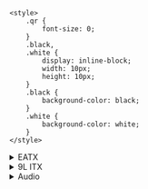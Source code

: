 <!DOCTYPE html>
<html>
  <head>
  <meta charset="UTF-8">
    <meta name="viewport" content="width=device-width, initial-scale=1.0">
    
    <style>
        .qr {
            font-size: 0;
        }
        .black,
        .white {
            display: inline-block;
            width: 10px;
            height: 10px;
        }
        .black {
            background-color: black;
        }
        .white {
            background-color: white;
        }
    </style>
    
  </head>
  <body>
    <div class="qr">
        <div><span class="black"></span><span class="black"></span><span class="black"></span><span class="black"></span><span class="black"></span><span class="black"></span><span class="black"></span><span class="white"></span><span class="black"></span><span class="white"></span><span class="black"></span><span class="white"></span><span class="black"></span><span class="black"></span><span class="black"></span><span class="white"></span><span class="white"></span><span class="white"></span><span class="black"></span><span class="black"></span><span class="black"></span><span class="black"></span><span class="black"></span><span class="black"></span><span class="black"></span></div>
        <div><span class="black"></span><span class="white"></span><span class="white"></span><span class="white"></span><span class="white"></span><span class="white"></span><span class="black"></span><span class="white"></span><span class="black"></span><span class="black"></span><span class="white"></span><span class="black"></span><span class="white"></span><span class="white"></span><span class="white"></span><span class="white"></span><span class="black"></span><span class="white"></span><span class="black"></span><span class="white"></span><span class="white"></span><span class="white"></span><span class="white"></span><span class="white"></span><span class="black"></span></div>
        <div><span class="black"></span><span class="white"></span><span class="black"></span><span class="black"></span><span class="black"></span><span class="white"></span><span class="black"></span><span class="white"></span><span class="black"></span><span class="white"></span><span class="black"></span><span class="white"></span><span class="white"></span><span class="black"></span><span class="white"></span><span class="black"></span><span class="white"></span><span class="white"></span><span class="black"></span><span class="white"></span><span class="black"></span><span class="black"></span><span class="black"></span><span class="white"></span><span class="black"></span></div>
        <div><span class="black"></span><span class="white"></span><span class="black"></span><span class="black"></span><span class="black"></span><span class="white"></span><span class="black"></span><span class="white"></span><span class="white"></span><span class="white"></span><span class="black"></span><span class="white"></span><span class="black"></span><span class="black"></span><span class="white"></span><span class="black"></span><span class="black"></span><span class="white"></span><span class="black"></span><span class="white"></span><span class="black"></span><span class="black"></span><span class="black"></span><span class="white"></span><span class="black"></span></div>
        <div><span class="black"></span><span class="white"></span><span class="black"></span><span class="black"></span><span class="black"></span><span class="white"></span><span class="black"></span><span class="white"></span><span class="black"></span><span class="black"></span><span class="black"></span><span class="black"></span><span class="white"></span><span class="white"></span><span class="white"></span><span class="white"></span><span class="white"></span><span class="white"></span><span class="black"></span><span class="white"></span><span class="black"></span><span class="black"></span><span class="black"></span><span class="white"></span><span class="black"></span></div>
        <div><span class="black"></span><span class="white"></span><span class="white"></span><span class="white"></span><span class="white"></span><span class="white"></span><span class="black"></span><span class="white"></span><span class="white"></span><span class="black"></span><span class="white"></span><span class="black"></span><span class="white"></span><span class="black"></span><span class="white"></span><span class="white"></span><span class="white"></span><span class="white"></span><span class="black"></span><span class="white"></span><span class="white"></span><span class="white"></span><span class="white"></span><span class="white"></span><span class="black"></span></div>
        <div><span class="black"></span><span class="black"></span><span class="black"></span><span class="black"></span><span class="black"></span><span class="black"></span><span class="black"></span><span class="white"></span><span class="black"></span><span class="white"></span><span class="black"></span><span class="white"></span><span class="black"></span><span class="white"></span><span class="black"></span><span class="white"></span><span class="black"></span><span class="white"></span><span class="black"></span><span class="black"></span><span class="black"></span><span class="black"></span><span class="black"></span><span class="black"></span><span class="black"></span></div>
        <div><span class="white"></span><span class="white"></span><span class="white"></span><span class="white"></span><span class="white"></span><span class="white"></span><span class="white"></span><span class="white"></span><span class="white"></span><span class="black"></span><span class="black"></span><span class="black"></span><span class="black"></span><span class="black"></span><span class="black"></span><span class="white"></span><span class="black"></span><span class="white"></span><span class="white"></span><span class="white"></span><span class="white"></span><span class="white"></span><span class="white"></span><span class="white"></span><span class="white"></span></div>
        <div><span class="black"></span><span class="white"></span><span class="white"></span><span class="black"></span><span class="black"></span><span class="black"></span><span class="black"></span><span class="black"></span><span class="black"></span><span class="white"></span><span class="black"></span><span class="black"></span><span class="black"></span><span class="white"></span><span class="black"></span><span class="black"></span><span class="white"></span><span class="black"></span><span class="white"></span><span class="white"></span><span class="black"></span><span class="white"></span><span class="black"></span><span class="black"></span><span class="black"></span></div>
        <div><span class="white"></span><span class="white"></span><span class="white"></span><span class="white"></span><span class="white"></span><span class="white"></span><span class="white"></span><span class="black"></span><span class="white"></span><span class="black"></span><span class="white"></span><span class="white"></span><span class="black"></span><span class="black"></span><span class="black"></span><span class="black"></span><span class="white"></span><span class="black"></span><span class="white"></span><span class="black"></span><span class="black"></span><span class="black"></span><span class="black"></span><span class="black"></span><span class="white"></span></div>
        <div><span class="white"></span><span class="white"></span><span class="black"></span><span class="black"></span><span class="black"></span><span class="white"></span><span class="black"></span><span class="black"></span><span class="black"></span><span class="white"></span><span class="white"></span><span class="black"></span><span class="white"></span><span class="white"></span><span class="white"></span><span class="black"></span><span class="black"></span><span class="white"></span><span class="black"></span><span class="white"></span><span class="white"></span><span class="black"></span><span class="white"></span><span class="white"></span><span class="black"></span></div>
        <div><span class="white"></span><span class="black"></span><span class="white"></span><span class="black"></span><span class="black"></span><span class="white"></span><span class="white"></span><span class="white"></span><span class="black"></span><span class="black"></span><span class="black"></span><span class="white"></span><span class="black"></span><span class="white"></span><span class="black"></span><span class="black"></span><span class="white"></span><span class="black"></span><span class="black"></span><span class="white"></span><span class="white"></span><span class="black"></span><span class="black"></span><span class="black"></span><span class="black"></span></div>
        <div><span class="white"></span><span class="black"></span><span class="black"></span><span class="black"></span><span class="white"></span><span class="black"></span><span class="black"></span><span class="black"></span><span class="white"></span><span class="black"></span><span class="black"></span><span class="white"></span><span class="black"></span><span class="black"></span><span class="white"></span><span class="white"></span><span class="black"></span><span class="white"></span><span class="black"></span><span class="white"></span><span class="white"></span><span class="white"></span><span class="white"></span><span class="white"></span><span class="black"></span></div>
        <div><span class="black"></span><span class="black"></span><span class="black"></span><span class="white"></span><span class="white"></span><span class="white"></span><span class="white"></span><span class="black"></span><span class="white"></span><span class="black"></span><span class="black"></span><span class="white"></span><span class="white"></span><span class="black"></span><span class="white"></span><span class="black"></span><span class="white"></span><span class="white"></span><span class="white"></span><span class="white"></span><span class="black"></span><span class="white"></span><span class="white"></span><span class="black"></span><span class="white"></span></div>
        <div><span class="black"></span><span class="black"></span><span class="black"></span><span class="white"></span><span class="black"></span><span class="black"></span><span class="black"></span><span class="white"></span><span class="black"></span><span class="white"></span><span class="white"></span><span class="black"></span><span class="black"></span><span class="white"></span><span class="black"></span><span class="black"></span><span class="white"></span><span class="black"></span><span class="white"></span><span class="white"></span><span class="white"></span><span class="black"></span><span class="black"></span><span class="black"></span><span class="black"></span></div>
        <div><span class="black"></span><span class="white"></span><span class="white"></span><span class="black"></span><span class="black"></span><span class="black"></span><span class="white"></span><span class="white"></span><span class="black"></span><span class="black"></span><span class="white"></span><span class="black"></span><span class="white"></span><span class="white"></span><span class="black"></span><span class="white"></span><span class="black"></span><span class="black"></span><span class="white"></span><span class="white"></span><span class="black"></span><span class="white"></span><span class="black"></span><span class="white"></span><span class="black"></span></div>
        <div><span class="black"></span><span class="white"></span><span class="white"></span><span class="white"></span><span class="black"></span><span class="white"></span><span class="black"></span><span class="black"></span><span class="black"></span><span class="white"></span><span class="white"></span><span class="white"></span><span class="white"></span><span class="white"></span><span class="white"></span><span class="white"></span><span class="black"></span><span class="black"></span><span class="black"></span><span class="black"></span><span class="black"></span><span class="white"></span><span class="black"></span><span class="black"></span><span class="white"></span></div>
        <div><span class="white"></span><span class="white"></span><span class="white"></span><span class="white"></span><span class="white"></span><span class="white"></span><span class="white"></span><span class="white"></span><span class="black"></span><span class="white"></span><span class="black"></span><span class="black"></span><span class="black"></span><span class="black"></span><span class="white"></span><span class="white"></span><span class="black"></span><span class="white"></span><span class="white"></span><span class="white"></span><span class="black"></span><span class="white"></span><span class="white"></span><span class="black"></span><span class="white"></span></div>
        <div><span class="black"></span><span class="black"></span><span class="black"></span><span class="black"></span><span class="black"></span><span class="black"></span><span class="black"></span><span class="white"></span><span class="black"></span><span class="black"></span><span class="black"></span><span class="black"></span><span class="white"></span><span class="white"></span><span class="black"></span><span class="white"></span><span class="black"></span><span class="white"></span><span class="black"></span><span class="white"></span><span class="black"></span><span class="black"></span><span class="white"></span><span class="white"></span><span class="black"></span></div>
        <div><span class="black"></span><span class="white"></span><span class="white"></span><span class="white"></span><span class="white"></span><span class="white"></span><span class="black"></span><span class="white"></span><span class="black"></span><span class="black"></span><span class="black"></span><span class="black"></span><span class="white"></span><span class="white"></span><span class="black"></span><span class="white"></span><span class="black"></span><span class="white"></span><span class="black"></span><span class="white"></span><span class="black"></span><span class="black"></span><span class="white"></span><span class="white"></span><span class="black"></span></div>
        <div><span class="black"></span><span class="white"></span><span class="black"></span><span class="black"></span><span class="black"></span><span class="white"></span><span class="black"></span><span class="white"></span><span class="black"></span><span class="white"></span><span class="white"></span><span class="white"></span><span class="black"></span><span class="white"></span><span class="white"></span><span class="black"></span><span class="black"></span><span class="black"></span><span class="black"></span><span class="black"></span><span class="black"></span><span class="black"></span><span class="white"></span><span class="black"></span><span class="black"></span></div>
        <div><span class="black"></span><span class="white"></span><span class="black"></span><span class="black"></span><span class="black"></span><span class="white"></span><span class="black"></span><span class="white"></span><span class="black"></span><span class="white"></span><span class="black"></span><span class="white"></span><span class="white"></span><span class="white"></span><span class="white"></span><span class="black"></span><span class="black"></span><span class="white"></span><span class="black"></span><span class="black"></span><span class="white"></span><span class="black"></span><span class="white"></span><span class="black"></span><span class="black"></span></div>
        <div><span class="black"></span><span class="white"></span><span class="black"></span><span class="black"></span><span class="black"></span><span class="white"></span><span class="black"></span><span class="white"></span><span class="white"></span><span class="black"></span><span class="black"></span><span class="white"></span><span class="black"></span><span class="black"></span><span class="black"></span><span class="black"></span><span class="white"></span><span class="black"></span><span class="white"></span><span class="black"></span><span class="black"></span><span class="white"></span><span class="black"></span><span class="black"></span><span class="black"></span></div>
        <div><span class="black"></span><span class="white"></span><span class="white"></span><span class="white"></span><span class="white"></span><span class="white"></span><span class="black"></span><span class="white"></span><span class="white"></span><span class="black"></span><span class="white"></span><span class="white"></span><span class="white"></span><span class="white"></span><span class="black"></span><span class="white"></span><span class="white"></span><span class="white"></span><span class="white"></span><span class="black"></span><span class="black"></span><span class="white"></span><span class="black"></span><span class="black"></span><span class="black"></span></div>
        <div><span class="black"></span><span class="black"></span><span class="black"></span><span class="black"></span><span class="black"></span><span class="black"></span><span class="black"></span><span class="white"></span><span class="black"></span><span class="black"></span><span class="white"></span><span class="white"></span><span class="black"></span><span class="black"></span><span class="black"></span><span class="white"></span><span class="black"></span><span class="black"></span><span class="white"></span><span class="white"></span><span class="white"></span><span class="black"></span><span class="white"></span><span class="white"></span><span class="black"></span></div>
    </div>
<div></div>
<details>
<summary>EATX</summary>
<p>
  
**CPU**: 
- Intel i9-12900K
  
**AIO**: 
- Corsair H150i ELITE CAPELLIX & LCD Kit
  
**MB**: 
- Gigabyte Z790 Aorus Master
  
**MEM**:
- G.Skill Trident Z5 16G*4 @6000C36
  
**GPU**: 
- GIGABYTE AORUS RTX 4090 MASTER
  
**SSD**: 
- Intel Optane P5801X 400GB
- [WD AN1500] Samsung 980 PRO 2TB *2
- [WD AN1500] Samsung 970 EvoPlus 2TB *2
- Samsung 990 PRO 2TB
- Samsung PM9A1 2TB
- Samsung PM983A 960GB
- WD SN850X 2TB
- Fanxiang S790 4TB *2
  
**HDD**: 
- TOSHIBA MG08ACA16TE
- TOSHIBA MG08ACA14TE *2
- WD HC530 14TB
- TOSHIBA MG04ACA 4TB
  
**PSU**:
- ROG Thor II 1000W
  
**FAN**: 
- Corsair ML120 *6
- Corsair ML140 *4
- Gentle Typhoon GT1850 *3
  
**Case**:
- Corsair 7000X RGB
  
**Monitor**: 
- LG OLED42C2PUA
- Dell S2721DGF
- Acer HA270
  
**Keyboard**: 
- Corsair K100 AIR
- Varmillo VA87
  
**Mouse**: 
- Logitech PRO X SUPERLIGHT
  
</p>
</details>

<details>
<summary>9L ITX</summary>
<p>
  
**CPU**: 
- Intel i3-12100F
  
**AIO**: 
- Deepcool LT520
  
**MB**: 
- Gigabyte Z690i Aorus Ultra Plus
  
**MEM**: 
- Trident Z Royal 16G*2 @4000C18
  
**GPU**: 
- EVGA RTX 3080Ti FTW3
  
**SSD**: 
- Intel Optane 905P 960GB
- WD SN850X 2TB
  
**PSU**: 
Corsair SF750  

**FAN**: 
- Corsair AF120
- Noctua A12x25
  
**Case**:
- Formd T1 V2.1
  
**Monitor**:
- FFALCON R21U81
  
**Keyboard**:
- ROG Azoth
  
**Mouse**:
- Logitech PRO WIRELESS
   
</p>
</details>
<details>
<summary>Audio</summary>
<p>
**IEM**: 
- 64 Audio U18S & PW Audio 1960s
- Inear ProPhile 8s & Brise Audio Yatono
- Beyerdynamic Xelento Remote & OC studio AUX
~~- 64 Audio Trio & Toxic Cable SW22v2~~
- JVC HA-FW10000 & Toxic Cable BW26
  
**Headphone**: 
- Beyerdynamic DT 770 Pro
- Audio-Technica R70X
  
**DAP**:
- A&ultima SP2000
  
**Speakers**:
- PSI Audio A17-M *2
  
**Decode**:
- HIBIKI String Decoding System
  
**PreAMP**:
- SMSL HO200
**Headphone**:
- Astell&KernT5p MKII & Bispa JUN 
</p>
</details>

  </body>
</html>


